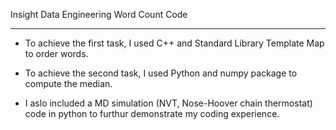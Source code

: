 Insight Data Engineering Word Count Code

-----------------------------------------------------------------

- To achieve the first task, I used C++ and Standard Library Template
Map to order words. 

- To achieve the second task, I used Python and numpy package to compute
the median.

- I aslo included a MD simulation (NVT, Nose-Hoover chain thermostat) code in python to furthur demonstrate my coding experience.
